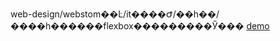 web-design/webstom��Ŀ/it����Ժ/��һ��/
����һ������flexbox���������Ӳ���
 [demo](http://laomaohpu.io/web-design/webstom��Ŀ/it����Ժ/��һ��/indexdemo.html)